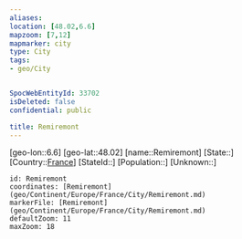 ```yaml
---
aliases: 
location: [48.02,6.6]
mapzoom: [7,12] 
mapmarker: city 
type: City
tags:
- geo/City


SpocWebEntityId: 33702
isDeleted: false
confidential: public

title: Remiremont
---
```

[geo-lon::6.6]
[geo-lat::48.02]
[name::Remiremont]
[State::]
[Country::[France](geo/Continent/Europe/France.md)]
[StateId::]
[Population::]
[Unknown::]


```leaflet
id: Remiremont
coordinates: [Remiremont](geo/Continent/Europe/France/City/Remiremont.md)
markerFile: [Remiremont](geo/Continent/Europe/France/City/Remiremont.md)
defaultZoom: 11 
maxZoom: 18
```


